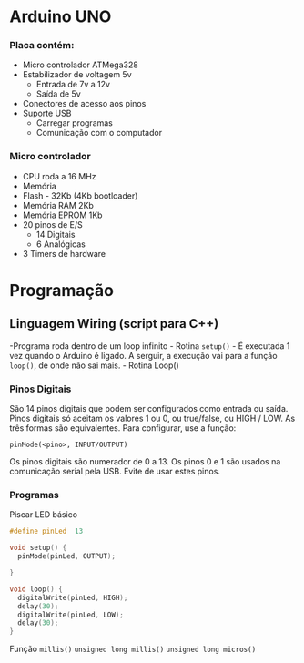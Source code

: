 # Arduino UNO

### Placa contém:
- Micro controlador ATMega328
- Estabilizador de voltagem 5v
	- Entrada de 7v a 12v
	- Saída de 5v
- Conectores de acesso aos pinos
- Suporte USB
	- Carregar programas
	- Comunicação com o computador

### Micro controlador
- CPU roda a 16 MHz
- Memória
- Flash - 32Kb (4Kb bootloader)
- Memória RAM 2Kb
- Memória EPROM 1Kb
- 20 pinos de E/S
	- 14 Digitais
	- 6 Analógicas
- 3 Timers de hardware

# Programação

## Linguagem Wiring (script para C++)

-Programa roda dentro de um loop infinito
	- Rotina `setup()`
		- É executada 1 vez quando o Arduino é ligado. A serguir, a execução vai para a função `loop()`, de onde não sai mais.
	- Rotina Loop()

### Pinos Digitais
São 14 pinos digitais que podem ser configurados como entrada ou saída.
Pinos digitais só aceitam os valores 1 ou 0, ou true/false, ou HIGH / LOW. As três formas são equivalentes.
Para configurar, use a função:

`pinMode(<pino>, INPUT/OUTPUT)`

Os pinos digitais são numerador de 0 a 13.
Os pinos 0 e 1 são usados na comunicação serial pela USB. Evite de usar estes pinos.

### Programas


Piscar LED básico
```c
#define pinLed  13

void setup() {
  pinMode(pinLed, OUTPUT);

}

void loop() {
  digitalWrite(pinLed, HIGH);
  delay(30);
  digitalWrite(pinLed, LOW);
  delay(30);
}
```

Função `millis()`
`unsigned long millis()`
`unsigned long micros()`


<!--stackedit_data:
eyJoaXN0b3J5IjpbLTE4ODIyMTQ4NjgsLTEyNjM5MTc3NzIsMj
Q0NDYzNjY4LC0xMzI3ODI5Mzg0LDU5MTU2MzkwMF19
-->